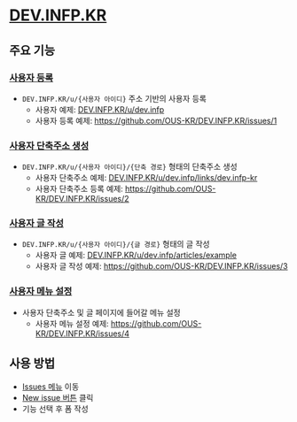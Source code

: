 # [DEV.INFP.KR](https://dev.infp.kr)

## 주요 기능

### [사용자 등록](https://github.com/OUS-KR/DEV.INFP.KR/issues/new?template=01-user-register-by-issue.yml)

- `DEV.INFP.KR/u/{사용자 아이디}` 주소 기반의 사용자 등록
  - 사용자 예제: [DEV.INFP.KR/u/dev.infp](https://dev.infp.kr/u/dev.infp)
  - 사용자 등록 예제: https://github.com/OUS-KR/DEV.INFP.KR/issues/1

### [사용자 단축주소 생성](https://github.com/OUS-KR/DEV.INFP.KR/issues/new?template=02-user-short-url-register-by-issue.yml)

- `DEV.INFP.KR/u/{사용자 아이디}/{단축 경로}` 형태의 단축주소 생성
  - 사용자 단축주소 예제: [DEV.INFP.KR/u/dev.infp/links/dev.infp-kr](https://dev.infp.kr/u/dev.infp/links/dev.infp-kr)
  - 사용자 단축주소 등록 예제: https://github.com/OUS-KR/DEV.INFP.KR/issues/2

### [사용자 글 작성](https://github.com/OUS-KR/DEV.INFP.KR/issues/new?template=03-user-article-writing-by-issue.yml)

- `DEV.INFP.KR/u/{사용자 아이디}/{글 경로}` 형태의 글 작성
  - 사용자 글 예제: [DEV.INFP.KR/u/dev.infp/articles/example](https://dev.infp.kr/u/dev.infp/articles/example)
  - 사용자 글 작성 예제: https://github.com/OUS-KR/DEV.INFP.KR/issues/3
 
### [사용자 메뉴 설정](https://github.com/OUS-KR/DEV.INFP.KR/issues/new?template=04-user-menu-setting-by-issue.yml)

- 사용자 단축주소 및 글 페이지에 들어갈 메뉴 설정
  - 사용자 메뉴 설정 예제: https://github.com/OUS-KR/DEV.INFP.KR/issues/4

## 사용 방법

- [Issues 메뉴](https://github.com/OUS-KR/DEV.INFP.KR/issues) 이동
- [New issue 버튼](https://github.com/OUS-KR/DEV.INFP.KR/issues/new/choose) 클릭
- 기능 선택 후 폼 작성
